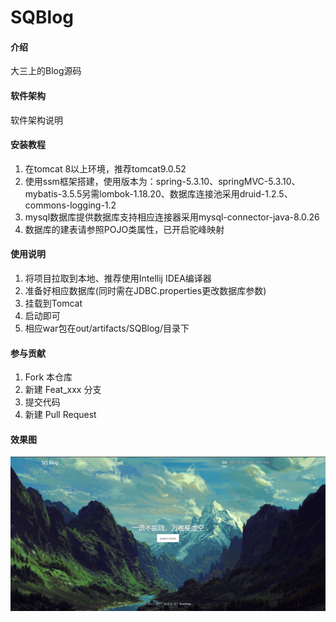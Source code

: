 # SQBlog

#### 介绍
大三上的Blog源码

#### 软件架构
软件架构说明


#### 安装教程

1.  在tomcat 8以上环境，推荐tomcat9.0.52
2.  使用ssm框架搭建，使用版本为：spring-5.3.10、springMVC-5.3.10、mybatis-3.5.5另需lombok-1.18.20、数据库连接池采用druid-1.2.5、commons-logging-1.2
3.  mysql数据库提供数据库支持相应连接器采用mysql-connector-java-8.0.26
4.  数据库的建表请参照POJO类属性，已开启驼峰映射

#### 使用说明

1.  将项目拉取到本地、推荐使用Intellij IDEA编译器
2.  准备好相应数据库(同时需在JDBC.properties更改数据库参数)
3.  挂载到Tomcat
4.  启动即可
5.  相应war包在out/artifacts/SQBlog/目录下
#### 参与贡献

1.  Fork 本仓库
2.  新建 Feat_xxx 分支
3.  提交代码
4.  新建 Pull Request



#### 效果图
![效果图](out/image.jpg)
